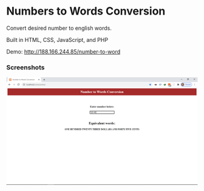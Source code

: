 # Numbers to Words Conversion

Convert desired number to english words.

Built in HTML, CSS, JavaScript, and PHP

Demo: http://188.166.244.85/number-to-word

### Screenshots

![Screenshot](./screenshot/screenshot.png)
